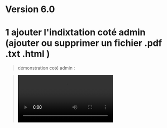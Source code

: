 # Version 6.0

# 1 ajouter l'indixtation coté admin (ajouter ou supprimer un fichier .pdf .txt .html )

> démonstration coté admin :

> ![Alt Text](https://github.com/mir-ak/MySearch_PHP/blob/master/Demo_v6_admin.mp4)
